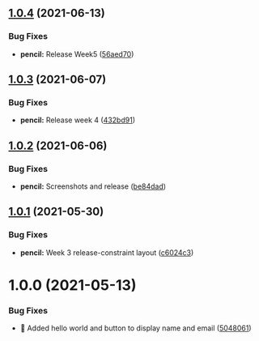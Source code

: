 ## [1.0.4](https://github.com/itachi1994/mobile-application-course/compare/v1.0.3...v1.0.4) (2021-06-13)


### Bug Fixes

* **pencil:** Release Week5 ([56aed70](https://github.com/itachi1994/mobile-application-course/commit/56aed701edd27148a3de04c41ac4d45f84e7a085))

## [1.0.3](https://github.com/itachi1994/mobile-application-course/compare/v1.0.2...v1.0.3) (2021-06-07)


### Bug Fixes

* **pencil:** Release week 4 ([432bd91](https://github.com/itachi1994/mobile-application-course/commit/432bd9117223cab58d4e5b51c867ffaa17a83e59))

## [1.0.2](https://github.com/itachi1994/mobile-application-course/compare/v1.0.1...v1.0.2) (2021-06-06)


### Bug Fixes

* **pencil:** Screenshots and release ([be84dad](https://github.com/itachi1994/mobile-application-course/commit/be84dad2ce59b9256f8daf71a695d7a7adfa28cf))

## [1.0.1](https://github.com/itachi1994/mobile-application-course/compare/v1.0.0...v1.0.1) (2021-05-30)


### Bug Fixes

* **pencil:** Week 3 release-constraint layout ([c6024c3](https://github.com/itachi1994/mobile-application-course/commit/c6024c37cb03e9a8f261710b10f0562b6a5a1ac7))

# 1.0.0 (2021-05-13)


### Bug Fixes

* **:pencil:** Added hello world and button to display name and email ([5048061](https://github.com/itachi1994/mobile-application-course/commit/50480615d19c51765829b87533a1540a20deb8b8))
